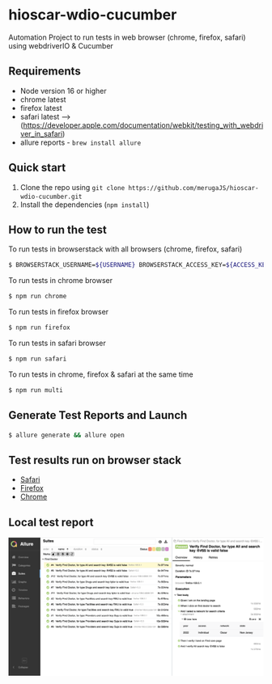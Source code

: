 # hioscar-wdio-cucumber

Automation Project to run tests in web browser (chrome, firefox, safari) using webdriverIO & Cucumber

## Requirements

- Node version 16 or higher
- chrome latest
- firefox latest
- safari latest --> (https://developer.apple.com/documentation/webkit/testing_with_webdriver_in_safari)
- allure reports - `brew install allure`

## Quick start

1. Clone the repo using `git clone https://github.com/merugaJS/hioscar-wdio-cucumber.git`
2. Install the dependencies (`npm install`)


## How to run the test

To run tests in browserstack with all browsers (chrome, firefox, safari)
```sh
$ BROWSERSTACK_USERNAME=${USERNAME} BROWSERSTACK_ACCESS_KEY=${ACCESS_KEY} npm run browserstack-multi
```

To run tests in chrome browser
```sh
$ npm run chrome
```

To run tests in firefox browser
```sh
$ npm run firefox
```

To run tests in safari browser
```sh
$ npm run safari
```

To run tests in chrome, firefox & safari at the same time
```sh
$ npm run multi
```

## Generate Test Reports and Launch
```sh
$ allure generate && allure open
```

## Test results run on browser stack

- [Safari](https://automate.browserstack.com/builds/8dfdee30f13bec9d449f75247a8363b8756d52c4/sessions/a204fda07cd9b5e270ff362c7b87a29c76373ade?auth_token=d4ad1571d07b213c7b0204524d7acf938750f7f7669043880d05a4dc3b1e9a15)
- [Firefox](https://automate.browserstack.com/builds/8dfdee30f13bec9d449f75247a8363b8756d52c4/sessions/d4b891c3cbe830dbefc9e7e3bf48f509667cbaef?auth_token=ebe0821f131984995b72f895cc2d866b90ba5bac9b28d63077de723a247be47a)
- [Chrome](https://automate.browserstack.com/builds/8dfdee30f13bec9d449f75247a8363b8756d52c4/sessions/ff6db2af9edd2f7de60109457e484932b4cce64d?auth_token=cc4a38285f104714961f4ce9735f62127b8ac0c2b91a8ef943f50a974307bb94)

## Local test report
![test-report.png](test-report.png)
